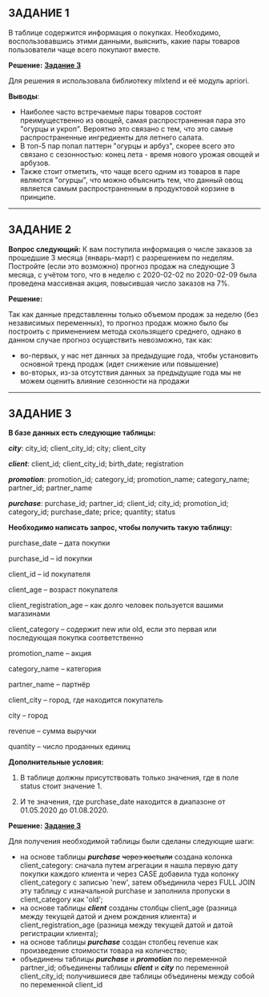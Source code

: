 ## ЗАДАНИЕ 1

В таблице содержится информация о покупках. Необходимо, воспользовавшись этими данными, выяснить, какие пары товаров пользователи чаще всего покупают вместе. 

**Решение:** <td><a href="https://github.com/IanaSerezhkina/KarpovCourses/blob/main/%D0%97%D0%B0%D0%B4%D0%B0%D0%BD%D0%B8%D0%B5%201.ipynb" target="_blank"><b>Задание 3</b></a></td>

Для решения я использовала библиотеку mlxtend и её модуль apriori. 

**Выводы**: 
- Наиболее часто встречаемые пары товаров состоят преимущественно из овощей, самая распространенная пара это "огурцы и укроп". Вероятно это связано с тем, что это самые распространенные ингредиенты для летнего салата. 
- В топ-5 пар попал паттерн "огурцы и арбуз", скорее всего это связано с сезонностью: конец лета - время нового урожая овощей и арбузов. 
- Также стоит отметить, что чаще всего одним из товаров в паре являются "огурцы", что можно объяснить тем, что данный овощ является самым распространенным в продуктовой корзине в принципе. 

---

## ЗАДАНИЕ 2

**Вопрос следующий:** К вам поступила информация о числе заказов за прошедшие 3 месяца (январь-март) с разрешением по неделям. Постройте (если это возможно) прогноз продаж на следующие 3 месяца, с учётом того, что в неделю с 2020-02-02 по 2020-02-09 была проведена массивная акция, повысившая число заказов на 7%.

**Решение:** 

Так как данные представленны только объемом продаж за неделю (без независимых переменных), то прогноз продаж можно было бы построить с применением метода скользящего среднего, однако в данном случае прогноз осуществить невозможно, так как:
- во-первых, у нас нет данных за предыдущие года, чтобы установить основной тренд продаж (идет снижение или повышение)
- во-вторых, из-за отсутствия данных за предыдущие года мы не можем оценить влияние сезонности на продажи 

---

## ЗАДАНИЕ 3

**В базе данных есть следующие таблицы:**

***city***:
city_id;
client_city_id;
city;
client_city

***client***:
client_id;
client_city_id;
birth_date;
registration

***promotion***:
promotion_id;
category_id;
promotion_name;
category_name;
partner_id;
partner_name

***purchase***:
purchase_id;
partner_id;
client_id;
city_id;
promotion_id;
category_id;
purchase_date;
price;
quantity;
status


**Необходимо написать запрос, чтобы получить такую таблицу:**

purchase_date – дата покупки

purchase_id – id покупки

client_id – id покупателя

client_age – возраст покупателя

client_registration_age – как долго человек пользуется вашими магазинами

client_category – содержит new или old, если это первая или последующая покупка соответственно

promotion_name – акция

category_name – категория

partner_name – партнёр

client_city – город, где находится покупатель

city – город

revenue – сумма выручки

quantity – число проданных единиц


**Дополнительные условия:**

1. В таблице должны присутствовать только значения, где в поле status стоит значение 1. 

2. И те значения, где purchase_date находится в диапазоне от 01.05.2020 до 01.08.2020.


**Решение:** <td><a href="https://github.com/IanaSerezhkina/KarpovCourse/blob/main/%D0%97%D0%B0%D0%B4%D0%B0%D0%BD%D0%B8%D0%B5%203" target="_blank"><b>Задание 3</b></a></td>

Для получения необходимой таблицы были сделаны следующие шаги:
- на основе таблицы ***purchase*** <s>через костыли</s> создана колонка client_category: сначала путем агрегации я нашла первую дату покупки каждого клиента и через CASE добавила туда колонку client_category с записью 'new', затем объединила через FULL JOIN эту таблицу с изначальной purchase и заполнила пропуски в client_category как 'old';
- на основе таблицы ***client*** созданы столбцы client_age (разница между текущей датой и днем рождения клиента) и client_registration_age (разница между текущей датой и датой регистрации клиента);
- на основе таблицы ***purchase*** создан столбец revenue как произведение стоимости товара на количество;
- объединены таблицы ***purchase*** и ***promotion*** по переменной partner_id; объединены таблицы ***client*** и ***city*** по переменной client_city_id; получившиеся две таблицы объединены между собой по переменной client_id


